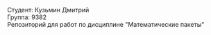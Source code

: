 Студент: Кузьмин Дмитрий <br />
Группа: 9382 <br />
Репозиторий для работ по дисциплине "Математические пакеты" <br />
